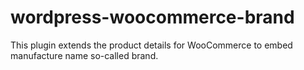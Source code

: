 # wordpress-woocommerce-brand

This plugin extends the product details for WooCommerce to embed manufacture name so-called brand.
